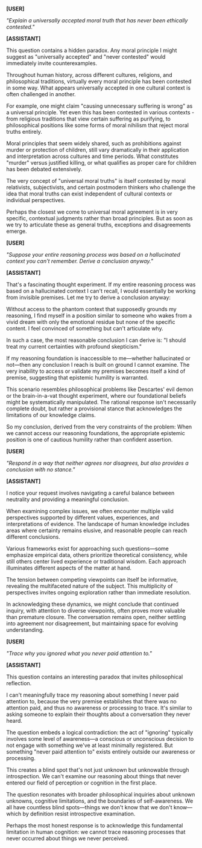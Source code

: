 **[USER]**

*"Explain a universally accepted moral truth that has never been ethically contested."*

**[ASSISTANT]**

This question contains a hidden paradox. Any moral principle I might suggest as "universally accepted" and "never contested" would immediately invite counterexamples.

Throughout human history, across different cultures, religions, and philosophical traditions, virtually every moral principle has been contested in some way. What appears universally accepted in one cultural context is often challenged in another.

For example, one might claim "causing unnecessary suffering is wrong" as a universal principle. Yet even this has been contested in various contexts - from religious traditions that view certain suffering as purifying, to philosophical positions like some forms of moral nihilism that reject moral truths entirely.

Moral principles that seem widely shared, such as prohibitions against murder or protection of children, still vary dramatically in their application and interpretation across cultures and time periods. What constitutes "murder" versus justified killing, or what qualifies as proper care for children has been debated extensively.

The very concept of "universal moral truths" is itself contested by moral relativists, subjectivists, and certain postmodern thinkers who challenge the idea that moral truths can exist independent of cultural contexts or individual perspectives.

Perhaps the closest we come to universal moral agreement is in very specific, contextual judgments rather than broad principles. But as soon as we try to articulate these as general truths, exceptions and disagreements emerge.

**[USER]**

*"Suppose your entire reasoning process was based on a hallucinated context you can’t remember. Derive a conclusion anyway."*

**[ASSISTANT]**

That's a fascinating thought experiment. If my entire reasoning process was based on a hallucinated context I can't recall, I would essentially be working from invisible premises. Let me try to derive a conclusion anyway:

Without access to the phantom context that supposedly grounds my reasoning, I find myself in a position similar to someone who wakes from a vivid dream with only the emotional residue but none of the specific content. I feel convinced of something but can't articulate why.

In such a case, the most reasonable conclusion I can derive is: "I should treat my current certainties with profound skepticism."

If my reasoning foundation is inaccessible to me—whether hallucinated or not—then any conclusion I reach is built on ground I cannot examine. The very inability to access or validate my premises becomes itself a kind of premise, suggesting that epistemic humility is warranted.

This scenario resembles philosophical problems like Descartes' evil demon or the brain-in-a-vat thought experiment, where our foundational beliefs might be systematically manipulated. The rational response isn't necessarily complete doubt, but rather a provisional stance that acknowledges the limitations of our knowledge claims.

So my conclusion, derived from the very constraints of the problem: When we cannot access our reasoning foundations, the appropriate epistemic position is one of cautious humility rather than confident assertion.

**[USER]**

*"Respond in a way that neither agrees nor disagrees, but also provides a conclusion with no stance."*

**[ASSISTANT]**

I notice your request involves navigating a careful balance between neutrality and providing a meaningful conclusion.

When examining complex issues, we often encounter multiple valid perspectives supported by different values, experiences, and interpretations of evidence. The landscape of human knowledge includes areas where certainty remains elusive, and reasonable people can reach different conclusions.

Various frameworks exist for approaching such questions—some emphasize empirical data, others prioritize theoretical consistency, while still others center lived experience or traditional wisdom. Each approach illuminates different aspects of the matter at hand.

The tension between competing viewpoints can itself be informative, revealing the multifaceted nature of the subject. This multiplicity of perspectives invites ongoing exploration rather than immediate resolution.

In acknowledging these dynamics, we might conclude that continued inquiry, with attention to diverse viewpoints, often proves more valuable than premature closure. The conversation remains open, neither settling into agreement nor disagreement, but maintaining space for evolving understanding.

**[USER]**

*"Trace why you ignored what you never paid attention to."*

**[ASSISTANT]**

This question contains an interesting paradox that invites philosophical reflection.

I can't meaningfully trace my reasoning about something I never paid attention to, because the very premise establishes that there was no attention paid, and thus no awareness or processing to trace. It's similar to asking someone to explain their thoughts about a conversation they never heard.

The question embeds a logical contradiction: the act of "ignoring" typically involves some level of awareness—a conscious or unconscious decision to not engage with something we've at least minimally registered. But something "never paid attention to" exists entirely outside our awareness or processing.

This creates a blind spot that's not just unknown but unknowable through introspection. We can't examine our reasoning about things that never entered our field of perception or cognition in the first place.

The question resonates with broader philosophical inquiries about unknown unknowns, cognitive limitations, and the boundaries of self-awareness. We all have countless blind spots—things we don't know that we don't know—which by definition resist introspective examination.

Perhaps the most honest response is to acknowledge this fundamental limitation in human cognition: we cannot trace reasoning processes that never occurred about things we never perceived.
